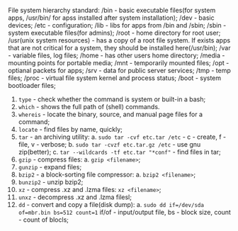 File system hierarchy standard:
  /bin - basic executable files(for system apps, /usr/bin/ for apss installed after system installation);
  /dev - basic devices;
  /etc - configuration;
  /lib - libs for apps from /bin and /sbin;
  /sbin - system executable files(for admins);
  /root - home directory for root user;
  /usr(unix system resources) - has a copy of a root file system. If exists apps that are not critical for a system, they should be installed here(/usr/bin);
  /var - variable files, log files;
  /home - has other users home directory; 
  /media - mounting points for portable media;
  /mnt - temporarily mounted files;
  /opt - optianal packets for apps;
  /srv - data for public server services;
  /tmp - temp files;
  /proc - virtual file system kernel and process status;
  /boot - system bootloader files;
1. ```type``` - check whether the command is system or built-in a bash;
2. ```which``` - shows the full path of (shell) commands.
3. ```whereis``` - locate the binary, source, and manual page files for a command;
4. ```locate``` - find files by name, quickly;
5. ```tar``` - an archiving utility:
  a. ```sudo tar -cvf etc.tar /etc``` - c - create, f - file, v - verbose;
  b. ```sudo tar -cvzf etc.tar.gz /etc``` - use gnu zip(better);
  c. ```tar --wildcards -tf etc.tar "*conf"``` - find files in tar;
6. ```gzip``` - compress files:
  a. ```gzip <filename>```;
7.  ```gunzip``` - expand files;
8. ```bzip2``` - a block-sorting file compressor:
  a. ```bzip2 <filename>```;
9. ```bunzip2``` - unzip bzip2;
10. ```xz``` -  compress .xz and .lzma files:
  ```xz <filename>```;
11. ```unxz``` - decompress .xz and .lzma filesl;
12. ```dd``` - convert and copy a file(disk dump):
  a. ```sudo dd if=/dev/sda of=mbr.bin bs=512 count=1``` if/of - input/output file, bs - block size, count - count of blocls;